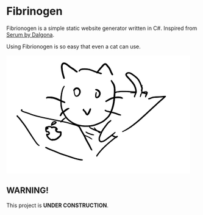 # Fibrinogen

Fibrionogen is a simple static website generator written in C#. Inspired from [Serum by Dalgona](https://github.com/Dalgona/Serum).

Using Fibrionogen is so easy that even a cat can use.

![really no joking](/imgs/cat.png)

## WARNING!

This project is **UNDER CONSTRUCTION**.